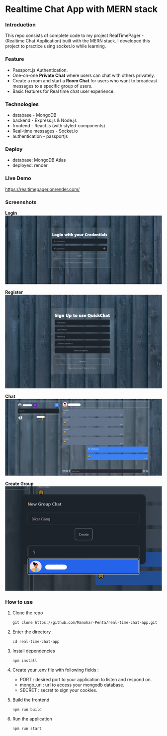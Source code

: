 # Realtime Chat App with MERN stack

### Introduction

This repo consists of complete code to my project RealTimePager - (Realtime Chat Application) built with the MERN stack. I developed this project to practice using socket.io while learning.

### Feature

- Passport.js Authentication.
- One-on-one **Private Chat** where users can chat with others privately.
- Create a room and start a **Room Chat** for users who want to broadcast messages to a specific group of users.
- Basic features for Real time chat user experience.

### Technologies

- database - MongoDB
- backend - Express.js & Node.js
- frontend - React.js (with styled-components)
- Real-time messages - Socket.io
- authentication - passportjs

### Deploy

- database: MongoDB Atlas
- deployed: render

### Live Demo

https://realtimepager.onrender.com/

### Screenshots

**Login**
![](./screenshots/login_page.png)

**Register**
![](./screenshots/register_page.png)

**Chat**
![](./screenshots/home.png)

**Create Group**
![](./screenshots/create_group.png)

### How to use

1. Clone the repo
   ```
   git clone https://github.com/Manohar-Penta/real-time-chat-app.git
   ```
2. Enter the directory
   ```
   cd real-time-chat-app
   ```
3. Install dependencies
   ```
   npm install
   ```
4. Create your .env file with following fields :

   - PORT : desired port to your application to listen and respond on.
   - mongo_uri : url to access your mongodb database.
   - SECRET : secret to sign your cookies.

5. Build the frontend
   ```
   npm run build
   ```
6. Run the application
   ```
   npm run start
   ```
